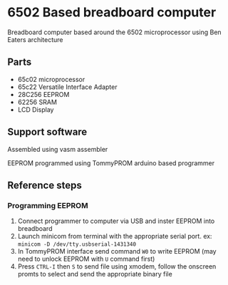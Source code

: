 # 6502 Based breadboard computer

Breadboard computer based around the 6502 microprocessor using Ben Eaters architecture

## Parts

- 65c02 microprocessor
- 65c22 Versatile Interface Adapter
- 28C256 EEPROM
- 62256 SRAM
- LCD Display

## Support software

Assembled using vasm assembler

EEPROM programmed using TommyPROM arduino based programmer

## Reference steps

### Programming EEPROM

1. Connect programmer to computer via USB and inster EEPROM into breadboard
2. Launch minicom from terminal with the appropriate serial port. ex: `minicom -D /dev/tty.usbserial-1431340`
3. In TommyPROM interface send command `W0` to write EEPROM (may need to unlock EEPROM with `U` command first)
4. Press `CTRL-I` then `S` to send file using xmodem, follow the onscreen promts to select and send the appropriate binary file
